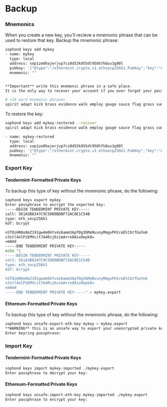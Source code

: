 # Backup

### Mnemonics
When you create a new key, you'll recieve a mnemonic phrase that can be used to restore that key. Backup the mnemonic phrase:
```bash
sophond keys add mykey
- name: mykey
  type: local
  address: sop1ze0hajerjvp7cs8d53k955dt958h7k8uv3g90l
  pubkey: '{"@type":"/ethermint.crypto.v1.ethsecp256k1.PubKey","key":"A1WmyTsmccEGh82C9VSGZUJUqnezNsVvJKsi2WHpB1wz"}'
  mnemonic: ""


**Important** write this mnemonic phrase in a safe place.
It is the only way to recover your account if you ever forget your password.

# <24 word mnemonic phrase>
spirit adapt kick brass evidence walk employ gauge sauce flag grass summer reward symbol blouse similar hover east shrug siege laundry end rack flag
```
To restore the key:
```bash
sophond keys add mykey-restored --recover
spirit adapt kick brass evidence walk employ gauge sauce flag grass summer reward symbol blouse similar hover east shrug siege laundry end rack flag

- name: mykey-restored
  type: local
  address: sop1ze0hajerjvp7cs8d53k955dt958h7k8uv3g90l
  pubkey: '{"@type":"/ethermint.crypto.v1.ethsecp256k1.PubKey","key":"A1WmyTsmccEGh82C9VSGZUJUqnezNsVvJKsi2WHpB1wz"}'
  mnemonic: ""
```

### Export Key
#### Tendermint-Formatted Private Keys
To backup this type of key without the mnemonic phrase, do the following:
```bash
sophond keys export mykey
Enter passphrase to encrypt the exported key:
-----BEGIN TENDERMINT PRIVATE KEY-----
salt: 561A3B8347C9C5DB0BDBF72AC8E1C54B
type: eth_secp256k1
kdf: bcrypt

nST8iH00o8mZ191gw4m0kYv4z6amm3ApT0g3bMeNvunyMmgxPH1reDlCbtfGaYe6
s3stl4olPzEMVcit7A4Rzj6zimA+re8Aia9epk8=
=mAmd
-----END TENDERMINT PRIVATE KEY-----
echo "\
-----BEGIN TENDERMINT PRIVATE KEY-----
salt: 561A3B8347C9C5DB0BDBF72AC8E1C54B
type: eth_secp256k1
kdf: bcrypt

nST8iH00o8mZ191gw4m0kYv4z6amm3ApT0g3bMeNvunyMmgxPH1reDlCbtfGaYe6
s3stl4olPzEMVcit7A4Rzj6zimA+re8Aia9epk8=
=mAmd
-----END TENDERMINT PRIVATE KEY-----" > mykey.export
```
#### Ethereum-Formatted Private Keys
To backup this type of key without the mnemonic phrase, do the following:
```bash
sophond keys unsafe-export-eth-key mykey > mykey.export
**WARNING** this is an unsafe way to export your unencrypted private key, are you sure? [y/N]: y
Enter keyring passphrase:
```

### Import Key
#### Tendermint-Formatted Private Keys
```bash
sophond keys import mykey-imported ./mykey.export
Enter passphrase to decrypt your key:
```
#### Ethereum-Formatted Private Keys
```bash
sophond keys unsafe-import-eth-key mykey-imported ./mykey.export
Enter passphrase to encrypt your key:
```